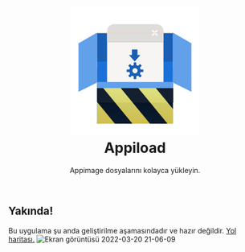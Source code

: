 <h1 align="center">
<img src="assets/icon-devel.svg"><br>
Appiload
</h1>
<p align="center">Appimage dosyalarını kolayca yükleyin.</p>
<br>

## Yakında!
Bu uygulama şu anda geliştirilme aşamasındadır ve hazır değildir. [Yol haritası.](https://github.com/Afacanc38/appiload/projects/1?fullscreen=true)
![Ekran görüntüsü 2022-03-20 21-06-09](https://user-images.githubusercontent.com/66299502/159176243-931d7c9d-2132-4e9e-8fce-fcbc2bd36070.png)
